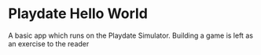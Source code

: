 # Playdate Hello World

A basic app which runs on the Playdate Simulator. Building a game is left as an exercise to the reader
